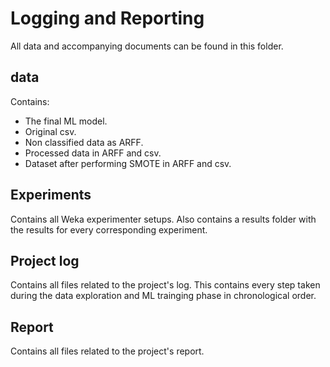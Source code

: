 # Logging and Reporting

All data and accompanying documents can be found in this folder.

## data
Contains: 

- The final ML model.
- Original csv.
- Non classified data as ARFF.
- Processed data in ARFF and csv.
- Dataset after performing SMOTE in ARFF and csv.

## Experiments
Contains all Weka experimenter setups. Also contains a results folder with the results for every corresponding experiment.

## Project log
Contains all files related to the project's log. This contains every step taken during the data exploration and ML trainging phase in chronological order.

## Report
Contains all files related to the project's report.